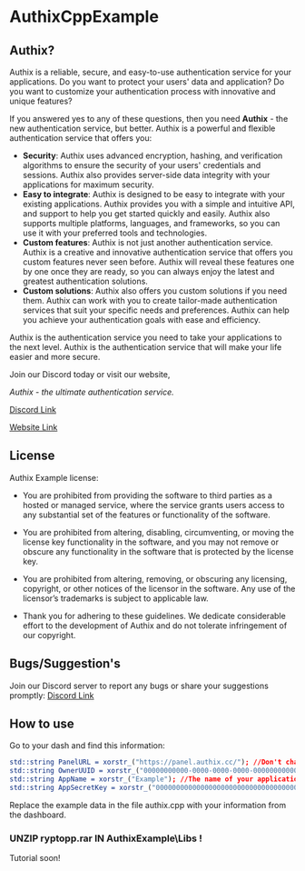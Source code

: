 # AuthixCppExample
## Authix?
Authix is a reliable, secure, and easy-to-use authentication service for your applications. Do you want to protect your users' data and application? Do you want to customize your authentication process with innovative and unique features?

If you answered yes to any of these questions, then you need **Authix** - the new authentication service, but better. Authix is a powerful and flexible authentication service that offers you:

- **Security**: Authix uses advanced encryption, hashing, and verification algorithms to ensure the security of your users' credentials and sessions. Authix also provides server-side data integrity with your applications for maximum security.
- **Easy to integrate**: Authix is designed to be easy to integrate with your existing applications. Authix provides you with a simple and intuitive API, and support to help you get started quickly and easily. Authix also supports multiple platforms, languages, and frameworks, so you can use it with your preferred tools and technologies.
- **Custom features**: Authix is not just another authentication service. Authix is a creative and innovative authentication service that offers you custom features never seen before. Authix will reveal these features one by one once they are ready, so you can always enjoy the latest and greatest authentication solutions.
- **Custom solutions**: Authix also offers you custom solutions if you need them. Authix can work with you to create tailor-made authentication services that suit your specific needs and preferences. Authix can help you achieve your authentication goals with ease and efficiency.

Authix is the authentication service you need to take your applications to the next level. Authix is the authentication service that will make your life easier and more secure.

Join our Discord today or visit our website, 

*Authix - the ultimate authentication service.*

[Discord Link](https://discord.gg/kzeE3EK3Gg) 

[Website Link](https://authix.cc/) 

## License
Authix Example license: 

- You are prohibited from providing the software to third parties as a hosted or managed service, where the service grants users access to any substantial set of the features or functionality of the software.

- You are prohibited from altering, disabling, circumventing, or moving the license key functionality in the software, and you may not remove or obscure any functionality in the software that is protected by the license key.

- You are prohibited from altering, removing, or obscuring any licensing, copyright, or other notices of the licensor in the software. Any use of the licensor’s trademarks is subject to applicable law.

- Thank you for adhering to these guidelines. We dedicate considerable effort to the development of Authix and do not tolerate infringement of our copyright.


## Bugs/Suggestion's

Join our Discord server to report any bugs or share your suggestions promptly: [Discord Link](https://discord.gg/kzeE3EK3Gg) 


## How to use

Go to your dash and find this information:

```cmake
std::string PanelURL = xorstr_("https://panel.authix.cc/"); //Don't change that
std::string OwnerUUID = xorstr_("00000000000-0000-0000-0000-000000000000000"); //Can be found on your Dashboard
std::string AppName = xorstr_("Example"); //The name of your application, can be found on your Dashboard
std::string AppSecretKey = xorstr_("0000000000000000000000000000000000000000000000000000000000000000"); // AppSecret can be found on your Dashboard
```

Replace the example data in the file authix.cpp with your information from the dashboard.

### UNZIP ryptopp.rar IN AuthixExample\Libs ! 
Tutorial soon!
